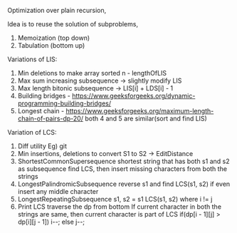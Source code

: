 Optimization over plain recursion,

Idea is to reuse the solution of subproblems,

1. Memoization (top down)
2. Tabulation (bottom up)

Variations of LIS:
1. Min deletions to make array sorted
    n - lengthOfLIS
2. Max sum increasing subsequence
    -> slightly modify LIS
3. Max length bitonic subsequence
    -> LIS[i] + LDS[i] - 1
4. Building bridges - https://www.geeksforgeeks.org/dynamic-programming-building-bridges/
5. Longest chain - https://www.geeksforgeeks.org/maximum-length-chain-of-pairs-dp-20/
    both 4 and 5 are similar(sort and find LIS)

Variation of LCS:
1. Diff utility Eg) git
2. Min insertions, deletions to convert S1 to S2 -> EditDistance
3. ShortestCommonSupersequence
    shortest string that has both s1 and s2 as subsequence
    find LCS, then insert missing characters from both the strings
4. LongestPalindromicSubsequence
    reverse s1 and find LCS(s1, s2) if even insert any middle character
5. LongestRepeatingSubsequence
    s1, s2 = s1 LCS(s1, s2) where i != j
6. Print LCS
    traverse the dp from bottom
    If current character in both the strings are same, then current character is part of LCS
    if(dp[i - 1][j] > dp[i][j - 1]) i--;
    else j--;



